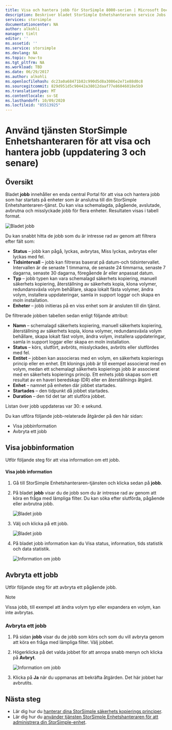 ```yaml
---
title: Visa och hantera jobb för StorSimple 8000-serien | Microsoft Docs
description: Beskriver bladet StorSimple Enhetshanteraren service Jobs och hur du använder det för att spåra senaste, aktuella och schemalagda säkerhets kopierings jobb.
services: storsimple
documentationcenter: NA
author: alkohli
manager: timlt
editor: ''
ms.assetid: ''
ms.service: storsimple
ms.devlang: NA
ms.topic: how-to
ms.tgt_pltfrm: NA
ms.workload: TBD
ms.date: 06/29/2017
ms.author: alkohli
ms.openlocfilehash: dc23a0a68471b82c990d5d8a3086e2e71e88d0c8
ms.sourcegitcommit: 829d951d5c90442a38012daaf77e86046018e5b9
ms.translationtype: MT
ms.contentlocale: sv-SE
ms.lasthandoff: 10/09/2020
ms.locfileid: "85513925"
---
```

# <a name="use-the-storsimple-device-manager-service-to-view-and-manage-jobs-update-3-and-later"></a>Använd tjänsten StorSimple Enhetshanteraren för att visa och hantera jobb (uppdatering 3 och senare)

## <a name="overview"></a>Översikt
Bladet **jobb** innehåller en enda central Portal för att visa och hantera jobb som har startats på enheter som är anslutna till din StorSimple Enhetshanteraren-tjänst. Du kan visa schemalagda, pågående, avslutade, avbrutna och misslyckade jobb för flera enheter. Resultaten visas i tabell format.

![Bladet jobb](./media/storsimple-8000-manage-jobs-u2/jobs1.png)

Du kan snabbt hitta de jobb som du är intresse rad av genom att filtrera efter fält som:

* **Status** – jobb kan pågå, lyckas, avbrytas, Miss lyckas, avbrytas eller lyckas med fel.
* **Tidsintervall** – jobb kan filtreras baserat på datum-och tidsintervallet. Intervallen är de senaste 1 timmarna, de senaste 24 timmarna, senaste 7 dagarna, senaste 30 dagarna, föregående år eller anpassat datum.
* **Typ** – jobb typen kan vara schemalagd säkerhets kopiering, manuell säkerhets kopiering, återställning av säkerhets kopia, klona volymer, redundansväxla volym behållare, skapa lokalt fästa volymer, ändra volym, installera uppdateringar, samla in support loggar och skapa en moln installation.
* **Enheter** – jobb initieras på en viss enhet som är ansluten till din tjänst.
  
De filtrerade jobben tabellen sedan enligt följande attribut:
  
* **Namn** – schemalagd säkerhets kopiering, manuell säkerhets kopiering, återställning av säkerhets kopia, klona volymer, redundansväxla volym behållare, skapa lokalt fäst volym, ändra volym, installera uppdateringar, samla in support loggar eller skapa en moln installation.
* **Status** – körs, slutfört, avbröts, misslyckades, avbröts eller slutfördes med fel.
* **Entitet** – jobben kan associeras med en volym, en säkerhets kopierings princip eller en enhet. Ett klonings jobb är till exempel associerat med en volym, medan ett schemalagt säkerhets kopierings jobb är associerat med en säkerhets kopierings princip. Ett enhets jobb skapas som ett resultat av en haveri beredskap (DR) eller en återställnings åtgärd.
* **Enhet** – namnet på enheten där jobbet startades.
* **Startades** – den tidpunkt då jobbet startades.
* **Duration** – den tid det tar att slutföra jobbet.

Listan över jobb uppdateras var 30: e sekund.

Du kan utföra följande jobb-relaterade åtgärder på den här sidan:

* Visa jobbinformation
* Avbryta ett jobb

## <a name="view-job-details"></a>Visa jobbinformation
Utför följande steg för att visa information om ett jobb.

#### <a name="to-view-job-details"></a>Visa jobb information
1. Gå till StorSimple Enhetshanteraren-tjänsten och klicka sedan på **jobb**.

2. På bladet **jobb** visar du de jobb som du är intresse rad av genom att köra en fråga med lämpliga filter. Du kan söka efter slutförda, pågående eller avbrutna jobb.

    ![Bladet jobb](./media/storsimple-8000-manage-jobs-u2/jobs1.png)

2. Välj och klicka på ett jobb.

    ![Bladet jobb](./media/storsimple-8000-manage-jobs-u2/jobs3.png)

3. På bladet jobb information kan du Visa status, information, tids statistik och data statistik.
   
    ![Information om jobb](./media/storsimple-8000-manage-jobs-u2/jobs4.png)

## <a name="cancel-a-job"></a>Avbryta ett jobb
Utför följande steg för att avbryta ett pågående jobb.

> [!NOTE]
> Vissa jobb, till exempel att ändra volym typ eller expandera en volym, kan inte avbrytas.


### <a name="to-cancel-a-job"></a>Avbryta ett jobb
1. På sidan **jobb** visar du de jobb som körs och som du vill avbryta genom att köra en fråga med lämpliga filter. Välj jobbet.

2. Högerklicka på det valda jobbet för att anropa snabb menyn och klicka på **Avbryt**.

    ![Information om jobb](./media/storsimple-8000-manage-jobs-u2/jobs2.png)

3. Klicka på **Ja** när du uppmanas att bekräfta åtgärden. Det här jobbet har avbrutits.

## <a name="next-steps"></a>Nästa steg
* Lär dig hur du [hanterar dina StorSimple säkerhets kopierings principer](storsimple-8000-manage-backup-policies-u2.md).
* Lär dig hur du [använder tjänsten StorSimple Enhetshanteraren för att administrera din StorSimple-enhet](storsimple-8000-manager-service-administration.md).

